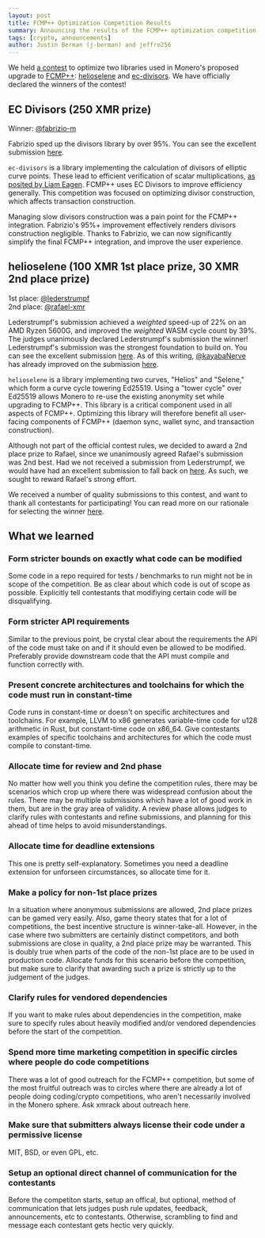 ```yaml
---
layout: post
title: FCMP++ Optimization Competition Results
summary: Announcing the results of the FCMP++ optimization competition
tags: [crypto, announcements]
author: Justin Berman (j-berman) and jeffro256
---
```


We held [a contest]({{site.baseurl}}/2025/04/05/fcmp++-contest.html) to optimize two libraries used in Monero's proposed upgrade to [FCMP++]({{site.baseurl}}/2024/04/27/fcmps.html): [helioselene](https://github.com/kayabaNerve/fcmp-plus-plus/tree/78754718faa21f0a5751fbd30c9495d7f7f5c2b1/crypto/helioselene) and [ec-divisors](https://github.com/kayabaNerve/fcmp-plus-plus/tree/78754718faa21f0a5751fbd30c9495d7f7f5c2b1/crypto/divisors). We have officially declared the winners of the contest!

## EC Divisors (250 XMR prize)

Winner: [@fabrizio-m](https://github.com/fabrizio-m)

Fabrizio sped up the divisors library by over 95%. You can see the excellent submission [here](https://github.com/fabrizio-m/fcmp-competition/pull/1).

`ec-divisors` is a library implementing the calculation of divisors of elliptic curve points. These lead to efficient verification of scalar multiplications, [as posited by Liam Eagen](https://eprint.iacr.org/2022/596). FCMP++ uses EC Divisors to improve efficiency generally. This competition was focused on optimizing divisor construction, which affects transaction construction.

Managing slow divisors construction was a pain point for the FCMP++ integration. Fabrizio's 95%+ improvement effectively renders divisors construction negligible. Thanks to Fabrizio, we can now significantly simplify the final FCMP++ integration, and improve the user experience.

## helioselene (100 XMR 1st place prize, 30 XMR 2nd place prize)

1st place: [@lederstrumpf](https://github.com/Lederstrumpf)<br>
2nd place: [@rafael-xmr](https://github.com/rafael-xmr/)

Lederstrumpf's submission achieved a *weighted* speed-up of 22% on an AMD Ryzen 5600G, and improved the *weighted* WASM cycle count by 39%. The judges unanimously declared Lederstrumpf's submission the winner! Lederstrumpf's submission was the strongest foundation to build on. You can see the excellent submission [here](https://github.com/Lederstrumpf/fcmp-plus-plus-optimization-competition/pull/1). As of this writing, [@kayabaNerve](https://github.com/kayabaNerve) has already improved on the submission [here](https://github.com/kayabaNerve/fcmp-plus-plus/compare/d073632cdfb089eba9bd369e6324cf65cb4f7d1f..a7b3a8cec8c84567da9c66d336d9ce1a75bb794d).

`helioselene` is a library implementing two curves, "Helios" and "Selene," which form a curve cycle towering Ed25519. Using a "tower cycle" over Ed25519 allows Monero to re-use the existing anonymity set while upgrading to FCMP++. This library is a critical component used in all aspects of FCMP++. Optimizing this library will therefore benefit all user-facing components of FCMP++ (daemon sync, wallet sync, and transaction construction).

Although not part of the official contest rules, we decided to award a 2nd place prize to Rafael, since we unanimously agreed Rafael's submission was 2nd best. Had we not received a submission from Lederstrumpf, we would have had an excellent submission to fall back on [here](https://github.com/rafael-xmr/fcmp-plus-plus-optimization-competition-private/pull/5). As such, we sought to reward Rafael's strong effort.

We received a number of quality submissions to this contest, and want to thank all contestants for participating! You can read more on our rationale for selecting the winner [here](https://github.com/j-berman/fcmp-plus-plus-optimization-competition/blob/main/docs/helioselene-decision.pdf).

## What we learned

### Form stricter bounds on exactly what code can be modified

Some code in a repo required for tests / benchmarks to run might not be in scope of the competition. Be as clear about which code is out of scope as possible. Explicitly tell contestants that modifiying certain code will be disqualifying.

### Form stricter API requirements

Similar to the previous point, be crystal clear about the requirements the API of the code must take on and if it should even be allowed to be modified. Preferably provide downstream code that the API must compile and function correctly with.

### Present concrete architectures and toolchains for which the code must run in constant-time

Code runs in constant-time or doesn't on specific architectures and toolchains. For example, LLVM to x86 generates variable-time code for u128 arithmetic in Rust, but constant-time code on x86_64. Give contestants examples of specific toolchains and architectures for which the code must compile to constant-time.

### Allocate time for review and 2nd phase

No matter how well you think you define the competition rules, there may be scenarios which crop up where there was widespread confusion about the rules. There may be multiple submissions which have a lot of good work in them, but are in the gray area of validity. A review phase allows judges to clarify rules with contestants and refine submissions, and planning for this ahead of time helps to avoid misunderstandings.

### Allocate time for deadline extensions

This one is pretty self-explanatory. Sometimes you need a deadline extension for unforseen circumstances, so allocate time for it.

### Make a policy for non-1st place prizes

In a situation where anonymous submissions are allowed, 2nd place prizes can be gamed very easily. Also, game theory states that for a lot of competitions, the best incentive structure is winner-take-all. However, in the case where two submitters are certainly distinct competitors, and both submissions are close in quality, a 2nd place prize may be warranted. This is doubly true when parts of the code of the non-1st place are to be used in production code. Allocate funds for this scenario before the competition, but make sure to clarify that awarding such a prize is strictly up to the judgement of the judges.

### Clarify rules for vendored dependencies

If you want to make rules about dependencies in the competition, make sure to specify rules about heavily modified and/or vendored dependencies before the start of the competition.

### Spend more time marketing competition in specific circles where people do code competitions

There was a lot of good outreach for the FCMP++ competition, but some of the most fruitful outreach was to circles where there are already a lot of people doing coding/crypto competitions, who aren't necessarily involved in the Monero sphere. Ask xmrack about outreach here.

### Make sure that submitters always license their code under a permissive license

MIT, BSD, or even GPL, etc.

### Setup an optional direct channel of communication for the contestants

Before the competiton starts, setup an offical, but optional, method of communication that lets judges push rule updates, feedback, announcements, etc to contestants. Otherwise, scrambling to find and message each contestant gets hectic very quickly.
